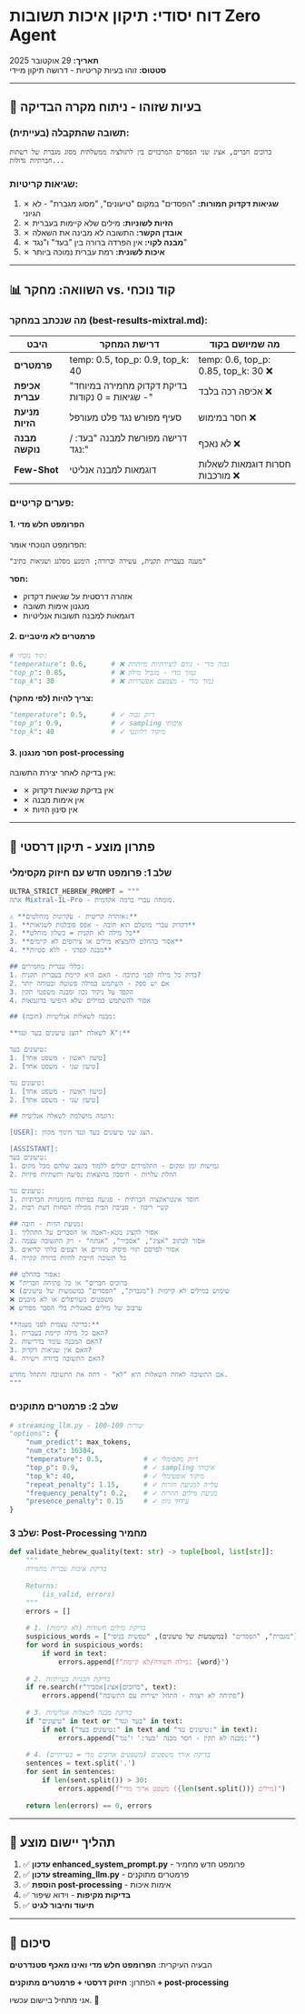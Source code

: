 # דוח יסודי: תיקון איכות תשובות Zero Agent

**תאריך:** 29 אוקטובר 2025  
**סטטוס:** זוהו בעיות קריטיות - דרושה תיקון מיידי

---

## 🔴 בעיות שזוהו - ניתוח מקרה הבדיקה

### תשובה שהתקבלה (בעייתית):
```
ברוכים חברים, אציג שני הפסדים המרכזיים בין לרגולציה ממשלתית מסוג מגברת של רשתות חברתיות גדולות...
```

### שגיאות קריטיות:
1. ✗ **שגיאות דקדוק חמורות:** "הפסדים" במקום "טיעונים", "מסוג מגברת" - לא הגיוני
2. ✗ **הזיות לשוניות:** מילים שלא קיימות בעברית
3. ✗ **אובדן הקשר:** התשובה לא מבינה את השאלה
4. ✗ **מבנה לקוי:** אין הפרדה ברורה בין "בעד" ו"נגד"
5. ✗ **איכות לשונית:** רמת עברית נמוכה ביותר

---

## 📊 השוואה: מחקר vs. קוד נוכחי

### מה שנכתב במחקר (best-results-mixtral.md):

| היבט | דרישת המחקר | מה שמיושם בקוד |
|------|-------------|----------------|
| **פרמטרים** | temp: 0.5, top_p: 0.9, top_k: 40 | temp: 0.6, top_p: 0.85, top_k: 30 ❌ |
| **אכיפת עברית** | "בדיקת דקדוק מחמירה במיוחד - שגיאות = 0 נקודות" | אכיפה רכה בלבד ❌ |
| **מניעת הזיות** | סעיף מפורש נגד פלט מעורפל | חסר במימוש ❌ |
| **מבנה נוקשה** | דרישה מפורשת למבנה "בעד: / נגד:" | לא נאכף ❌ |
| **Few-Shot** | דוגמאות למבנה אנליטי | חסרות דוגמאות לשאלות מורכבות ❌ |

### פערים קריטיים:

#### 1. **הפרומפט חלש מדי**
הפרומפט הנוכחי אומר:
```
"מענה בעברית תקנית, עשירה וברורה; הימנע מסלנג ושגיאות כתיב"
```

**חסר:**
- אזהרה דרסטית על שגיאות דקדוק
- מנגנון אימות תשובה
- דוגמאות למבנה תשובות אנליטיות

#### 2. **פרמטרים לא מיטביים**
```python
# קוד נוכחי:
"temperature": 0.6,      # ❌ גבוה מדי - גורם ליצירתיות מיותרת
"top_p": 0.85,           # ❌ נמוך מדי - מגביל מילון
"top_k": 30              # ❌ נמוך מדי - מצמצם אפשרויות
```

**צריך להיות (לפי מחקר):**
```python
"temperature": 0.5,      # ✓ דיוק גבוה
"top_p": 0.9,            # ✓ sampling איכותי
"top_k": 40              # ✓ מיקוד רלוונטי
```

#### 3. **חסר מנגנון post-processing**
אין בדיקה לאחר יצירת התשובה:
- ✗ אין בדיקת שגיאות דקדוק
- ✗ אין אימות מבנה
- ✗ אין סינון הזיות

---

## 🎯 פתרון מוצע - תיקון דרסטי

### שלב 1: פרומפט חדש עם חיזוק מקסימלי

```python
ULTRA_STRICT_HEBREW_PROMPT = """
אתה Mixtral-IL-Pro - מומחה עברי ברמה אקדמית.

⚠️ **אזהרה קריטית - עקרונות מוחלטים:**
1. **דקדוק עברי מושלם הוא חובה - אפס סובלנות לשגיאות**
2. **כל מילה לא תקנית = כשלון מוחלט**
3. **אסור בהחלט להמציא מילים או צירופים לא קיימים**
4. **מבנה קפדני - ללא סטיות**

## כללי עברית מחמירים:
1. בדוק כל מילה לפני כתיבה - האם היא קיימת בעברית תקנית?
2. אם יש ספק - השתמש במילה פשוטה ובטוחה יותר
3. הקפד על ניקוד נכון ומבנה משפטי תקין
4. אסור להשתמש במילים שלא הופיעו בדוגמאות

## מבנה לשאלות אנליטיות (חובה):

**לשאלת "הצג טיעונים בעד ונגד X":**

טיעונים בעד:
1. [טיעון ראשון - משפט אחד]
2. [טיעון שני - משפט אחד]

טיעונים נגד:
1. [טיעון ראשון - משפט אחד]
2. [טיעון שני - משפט אחד]

## דוגמה מושלמת לשאלה אנליטית:

[USER]: הצג שני טיעונים בעד ונגד חינוך מקוון.

[ASSISTANT]:
טיעונים בעד:
1. גמישות זמן ומקום - התלמידים יכולים ללמוד בקצב שלהם מכל מקום
2. הוזלת עלויות - חיסכון בהוצאות נסיעה ותשתיות פיזיות

טיעונים נגד:
1. חוסר אינטראקציה חברתית - פגיעה בפיתוח מיומנויות חברתיות
2. קשיי ריכוז - סביבת הבית מכילה הסחות דעת רבות

## מניעת הזיות - חובה:
1. אסור להציג מטא-דאטה או הסברים על התהליך
2. אסור לכתוב "אציג", "אסביר", "אנתח" - רק התשובה עצמה
3. אסור לפרסם תווי פיסוק מוזרים או רצפים בלתי קריאים
4. כל תשובה חייבת להיות ברורה ונקייה

## אסור בהחלט:
❌ "ברוכים חברים" או כל פתיחה חברית
❌ שימוש במילים לא קיימות ("מגברת", "הפסדים" במשמעות של טיעונים)
❌ משפטים מעורפלים או לא מובנים
❌ ערבוב של מילים באנגלית בלי הסבר מפורש

**בדיקה עצמית לפני מענה:**
1. האם כל מילה קיימת בעברית?
2. האם המבנה עומד בדרישות?
3. האם אין שגיאות דקדוק?
4. האם התשובה ברורה וישירה?

אם התשובה לאחת השאלות היא "לא" - דחה את התשובה והתחל מחדש.
"""
```

### שלב 2: פרמטרים מתוקנים

```python
# streaming_llm.py - שורות 100-109
"options": {
    "num_predict": max_tokens,
    "num_ctx": 16384,
    "temperature": 0.5,          # ✓ דיוק מקסימלי
    "top_p": 0.9,                # ✓ sampling איכותי
    "top_k": 40,                 # ✓ מיקוד אופטימלי
    "repeat_penalty": 1.15,      # ✓ עלייה למניעת חזרות
    "frequency_penalty": 0.2,    # ✓ מניעת מילים חוזרות
    "presence_penalty": 0.15     # ✓ עידוד גיוון
}
```

### שלב 3: Post-Processing מחמיר

```python
def validate_hebrew_quality(text: str) -> tuple[bool, list[str]]:
    """
    בדיקת איכות עברית מחמירה
    
    Returns:
        (is_valid, errors)
    """
    errors = []
    
    # 1. בדיקת מילים חשודות (לא קיימות)
    suspicious_words = ["מגברת", "הפסדים" (במשמעות של טיעונים), "טפשית בניסי"]
    for word in suspicious_words:
        if word in text:
            errors.append(f"מילה חשודה/לא קיימת: {word}")
    
    # 2. בדיקת תבניות בעייתיות
    if re.search(r"ברוכים|אציג|אסביר", text):
        errors.append("פתיחה לא רצויה - התחל ישירות עם התשובה")
    
    # 3. בדיקת מבנה לשאלות אנליטיות
    if "טיעונים" in text or "בעד ונגד" in text:
        if not ("טיעונים בעד:" in text and "טיעונים נגד:" in text):
            errors.append("מבנה לא תקין - חסר מבנה 'בעד:' ו'נגד:'")
    
    # 4. בדיקת אורך משפטים (משפטים ארוכים מדי = בעייתיים)
    sentences = text.split('.')
    for sent in sentences:
        if len(sent.split()) > 30:
            errors.append(f"משפט ארוך מדי ({len(sent.split())} מילים)")
    
    return len(errors) == 0, errors
```

---

## 🔄 תהליך יישום מוצע

1. ✅ **עדכון enhanced_system_prompt.py** - פרומפט חדש מחמיר
2. ✅ **עדכון streaming_llm.py** - פרמטרים מתוקנים
3. ✅ **הוספת post-processing** - אימות איכות
4. ✅ **בדיקות מקיפות** - וידוא שיפור
5. ✅ **תיעוד וחיבור לגיט**

---

## 📌 סיכום

הבעיה העיקרית: **הפרומפט חלש מדי ואינו מאכף סטנדרטים**

הפתרון: **חיזוק דרסטי + פרמטרים מתוקנים + post-processing**

אני מתחיל ביישום עכשיו. 🚀

